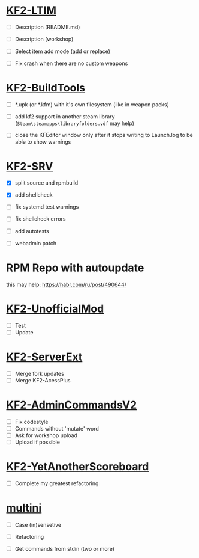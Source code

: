 # [KF2-LTIM](https://github.com/GenZmeY/KF2-LightTIM/blob/master/TODO.md)
- [ ] Description (README.md)
- [ ] Description (workshop)
- [ ] Select item add mode (add or replace)
- [ ] Fix crash when there are no custom weapons


# [KF2-BuildTools](https://github.com/GenZmeY/KF2-BuildTools/blob/master/TODO.md)
- [ ] *.upk (or *.kfm) with it's own filesystem (like in weapon packs)
- [ ] add kf2 support in another steam library (`Steam\steamapps\libraryfolders.vdf` may help)
- [ ] close the KFEditor window only after it stops writing to Launch.log to be able to show warnings


# [KF2-SRV](https://github.com/GenZmeY/KF2-SRV/blob/master/TODO.md)
- [x] split source and rpmbuild
- [x] add shellcheck
- [ ] fix systemd test warnings
- [ ] fix shellcheck errors
- [ ] add autotests
- [ ] webadmin patch


# RPM Repo with autoupdate
this may help: https://habr.com/ru/post/490644/


# [KF2-UnofficialMod](https://github.com/GenZmeY/UnofficialMod)
- [ ] Test
- [ ] Update

# [KF2-ServerExt](https://github.com/GenZmeY/KF2-Server-Extension)
- [ ] Merge fork updates
- [ ] Merge KF2-AcessPlus 

# [KF2-AdminCommandsV2](https://github.com/GenZmeY/KF2-AdminCommandsV2)
- [ ] Fix codestyle
- [ ] Commands without 'mutate' word
- [ ] Ask for workshop upload
- [ ] Upload if possible

# [KF2-YetAnotherScoreboard](https://github.com/GenZmeY/KF2-YetAnotherScoreboard/blob/master/TODO.md)
- [ ] Complete my greatest refactoring

# [multini](https://github.com/GenZmeY/multini)
- [ ] Case (in)sensetive
- [ ] Refactoring
- [ ] Get commands from stdin (two or more)

